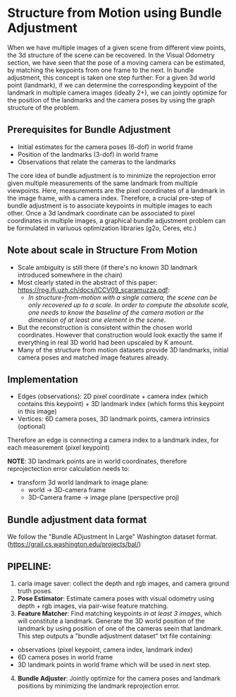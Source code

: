 # Structure from Motion using Bundle Adjustment
When we have multiple images of a given scene from different view points, the 3d structure of the scene can be recovered. In the Visual Odometry section, we have seen that the pose of a moving camera can be estimated, by matching the keypoints from one frame to the next. In bundle adjustment, this concept is taken one step further: For a given 3d world point (landmark), if we can determine the corresponding keypoint of the landmark in multiple camera images (ideally 2+), we can jointly optimize for the position of the landmarks and the camera poses by using the graph structure of the problem.

## Prerequisites for Bundle Adjustment
- Initial estimates for the camera poses (6-dof) in world frame
- Position of the landmarks (3-dof) in world frame
- Observations that relate the cameras to the landmarks

The core idea of bundle adjustment is to minimize the reprojection error given multiple measurements of the same landmark from multiple viewpoints. Here, measurements are the pixel coordinates of a landmark in the image frame, with a camera index. Therefore, a crucial pre-step of bundle adjustment is to associate keypoints in multiple images to each other. Once a 3d landmark coordinate can be associated to pixel coordinates in multiple images, a graphical bundle adjustment problem can be formulated in variuous optimization libraries (g2o, Ceres, etc.)

## Note about scale in Structure From Motion
- Scale ambiguity is still there (if there's no known 3D landmark introduced somewhere in the chain)
- Most clearly stated in the abstract of this paper: https://rpg.ifi.uzh.ch/docs/ICCV09_scaramuzza.pdf:
    - *In structure-from-motion with a single camera, the scene can be only recovered up to a scale. In order to compute the absolute scale, one needs to know the baseline of the camera motion or the dimension of at least one element in the scene.*
- But the reconstruction is consistent within the chosen world coordinates. However that construction would look exactly the same if everything in real 3D world had been upscaled by K amount.
- Many of the structure from motion datasets provide 3D landmarks, initial camera poses and matched image features already.

## Implementation
 - Edges (observations): 2D pixel coordinate + camera index (which contains this keypoint) + 3D landmark index (which forms this keypoint in this image)
 - Vertices: 6D camera poses, 3D landmark points, camera intrinsics (optional)

 Therefore an edge is connecting a camera index to a landmark index, for each measurement (pixel keypoint)
 
 **NOTE**: 3D landmark points are in world coordinates, therefore reprojectection error calculation needs to:
 - transform 3d world landmark to image plane:
    - world -> 3D-camera frame 
    - 3D-Camera frame -> image plane (perspective proj)


## Bundle adjustment data format
We follow the "Bundle ADjustment In Large" Washington dataset format. (https://grail.cs.washington.edu/projects/bal/)


## PIPELINE:
1) carla image saver: collect the depth and rgb images, and camera ground truth poses.
2) **Pose Estimator**: Estimate camera poses with visual odometry using depth + rgb images, via pair-wise feature matching.
3) **Feature Matcher**: Find matching keypoints *in at least 3 images*, which will constitute a landmark. Generate the 3D world position of the landmark by using position of one of the cameras seein that landmark. This step outputs a "bundle adjustment dataset" txt file containing:
- observations (pixel keypoint, camera index, landmark index)
- 6D camera poses in world frame
- 3D landmark points in world frame
 which will be used in next step.
4) **Bundle Adjuster**: Jointly optimize for the camera poses and landmark positions by minimizing the landmark reprojection error.

